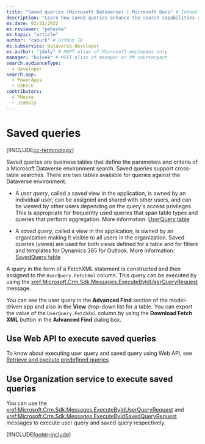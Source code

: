 ```yaml
---
title: "Saved queries (Microsoft Dataverse) | Microsoft Docs" # Intent and product brand in a unique string of 43-59 chars including spaces
description: "Learn how saved queries enhance the search capabilities of Microsoft Dataverse." # 115-145 characters including spaces. This abstract displays in the search result.
ms.date: 03/22/2022
ms.reviewer: "pehecke"
ms.topic: "article"
author: "caburk" # GitHub ID
ms.subservice: dataverse-developer
ms.author: "jdaly" # MSFT alias of Microsoft employees only
manager: "kvivek" # MSFT alias of manager or PM counterpart
search.audienceType: 
  - developer
search.app: 
  - PowerApps
  - D365CE
contributors:
  - PHecke
  - JimDaly
---
```

# Saved queries

[!INCLUDE[cc-terminology](includes/cc-terminology.md)]

Saved queries are business tables that define the parameters and criteria of a Microsoft Dataverse environment search. Saved queries support cross-table searches. There are two tables available for queries against the Dataverse environment.  
  
- A *user query*, called a saved view in the application, is owned by an individual user, can be assigned and shared with other users, and can be viewed by other users depending on the query's access privileges. This is appropriate for frequently used queries that span table types and queries that perform aggregation. More information: [UserQuery table](reference/entities/userquery.md) 

- A *saved query*, called a view in the application, is owned by an organization making it visible to all users in the organization. Saved queries (views) are used for both views defined for a table and for filters and templates for Dynamics 365 for Outlook. More information: [SavedQuery table](reference/entities/savedquery.md) 
  
 A query in the form of a FetchXML statement is constructed and then assigned to the `UserQuery.FetchXml` column. This query can be executed by using the <xref:Microsoft.Crm.Sdk.Messages.ExecuteByIdUserQueryRequest> message.  
  
 You can see the user query in the **Advanced Find** section of the model-driven app and also in the **View** drop-down list for a table.  You can export the value of the `UserQuery.FetchXml` column by using the **Download Fetch XML** button in the **Advanced Find** dialog box.  
  
## Use Web API to execute saved queries

To know about executing user query and saved query using Web API, see [Retrieve and execute predefined queries](webapi/retrieve-and-execute-predefined-queries.md)

## Use Organization service to execute saved queries

You can use the <xref:Microsoft.Crm.Sdk.Messages.ExecuteByIdUserQueryRequest> and <xref:Microsoft.Crm.Sdk.Messages.ExecuteByIdSavedQueryRequest> messages to execute user query and saved query respectively.

[!INCLUDE[footer-include](../../includes/footer-banner.md)]